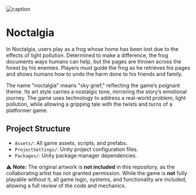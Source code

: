 ![caption](images/noctalgiaDemo.gif)

# Noctalgia

In Noctalgia, users play as a frog whose home has been lost due to the effects of light pollution. Determined to make a difference, the frog documents ways humans can help, but the pages are thrown across the forest by his enemies. Players must guide the frog as he retrieves his pages and shows humans how to undo the harm done to his friends and family.

The name "noctalgia" means "sky grief," reflecting the game’s poignant theme. Its art style carries a nostalgic tone, mirroring the story’s emotional journey. The game uses technology to address a real-world problem, light pollution, while allowing a gripping tale with the twists and turns of a platformer game.

## Project Structure

- `Assets/`: All game assets, scripts, and prefabs.
- `ProjectSettings/`: Unity project configuration files.
- `Packages/`: Unity package manager dependencies.


:warning: **Note:** The original artwork is **not included** in this repository, as the collaborating artist has not granted permission. While the game is **not** fully playable without it, all game logic, systems, and functionality are included, allowing a full review of the code and mechanics.

